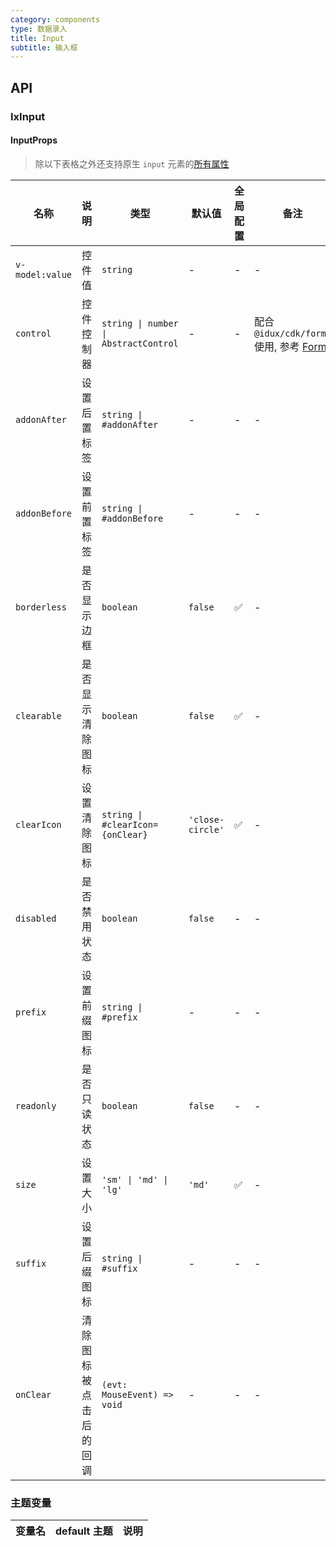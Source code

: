 ```yaml
---
category: components
type: 数据录入
title: Input
subtitle: 输入框
---
```


## API

### IxInput

#### InputProps

> 除以下表格之外还支持原生 `input` 元素的[所有属性](https://developer.mozilla.org/zh-CN/docs/Web/HTML/Element/input)

| 名称 | 说明 | 类型  | 默认值 | 全局配置 | 备注 |
| --- | --- | --- | --- | --- | --- |
| `v-model:value` | 控件值 | `string` | - | - | - |
| `control` | 控件控制器 | `string \| number \| AbstractControl` | - | - | 配合 `@idux/cdk/forms` 使用, 参考 [Form](/components/form/zh) |
| `addonAfter` | 设置后置标签 | `string \| #addonAfter` | - | - | - |
| `addonBefore` | 设置前置标签 | `string \| #addonBefore` | - | - | - |
| `borderless` | 是否显示边框 | `boolean` | `false` | ✅ | - |
| `clearable` | 是否显示清除图标 | `boolean` | `false` | ✅ | - |
| `clearIcon` | 设置清除图标 | `string \| #clearIcon={onClear}` | `'close-circle'` | ✅ | - |
| `disabled` | 是否禁用状态 | `boolean` | `false` | - | - |
| `prefix` | 设置前缀图标 | `string \| #prefix` | - | - | - |
| `readonly` | 是否只读状态 | `boolean` | `false` | - | - |
| `size` | 设置大小 | `'sm' \| 'md' \| 'lg'` | `'md'` | ✅ | - |
| `suffix` | 设置后缀图标 | `string \| #suffix` | - | - | - |
| `onClear` | 清除图标被点击后的回调 | `(evt: MouseEvent) => void` | - | - | - |

### 主题变量

<!-- TODO -->
| 变量名 | default 主题| 说明 |
| --- | --- | --- |
